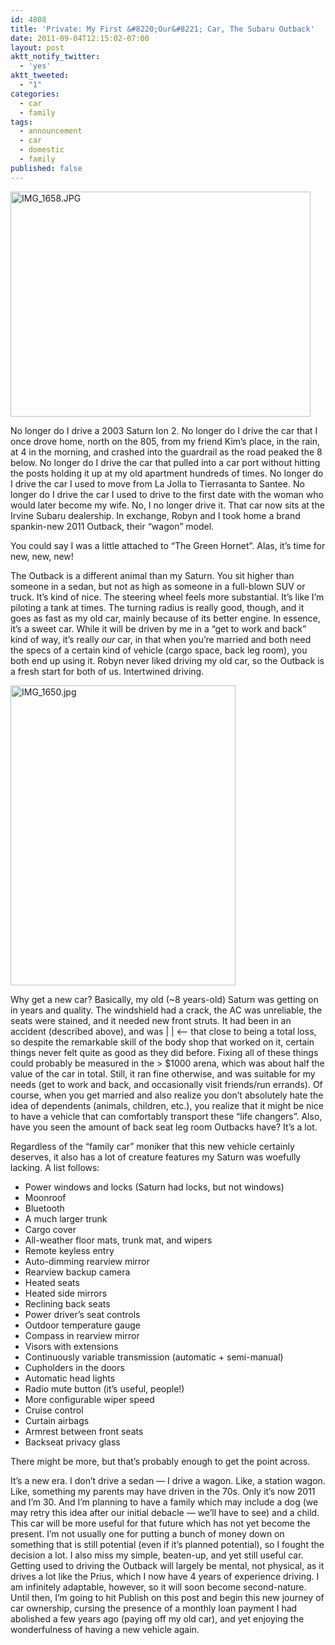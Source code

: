 ```yaml
---
id: 4808
title: 'Private: My First &#8220;Our&#8221; Car, The Subaru Outback'
date: 2011-09-04T12:15:02-07:00
layout: post
aktt_notify_twitter:
  - 'yes'
aktt_tweeted:
  - "1"
categories:
  - car
  - family
tags:
  - announcement
  - car
  - domestic
  - family
published: false
---
```

<a title="IMG_1658.JPG" href="http://lh3.ggpht.com/-yaEZTgD02Po/TmO9zC_DqpI/AAAAAAAADmI/mY0Kakk1if4/s800/IMG_1658.JPG" rel="lightbox"><img loading="lazy" class="alignnone" title="IMG_1658.JPG" src="http://lh3.ggpht.com/-yaEZTgD02Po/TmO9zC_DqpI/AAAAAAAADmI/mY0Kakk1if4/w480/IMG_1658.JPG" alt="IMG_1658.JPG" width="480" height="360" /></a>

No longer do I drive a 2003 Saturn Ion 2. No longer do I drive the car that I once drove home, north on the 805, from my friend Kim&#8217;s place, in the rain, at 4 in the morning, and crashed into the guardrail as the road peaked the 8 below. No longer do I drive the car that pulled into a car port without hitting the posts holding it up at my old apartment hundreds of times. No longer do I drive the car I used to move from La Jolla to Tierrasanta to Santee. No longer do I drive the car I used to drive to the first date with the woman who would later become my wife. No, I no longer drive it. That car now sits at the Irvine Subaru dealership. In exchange, Robyn and I took home a brand spankin-new 2011 Outback, their &#8220;wagon&#8221; model.

You could say I was a little attached to &#8220;The Green Hornet&#8221;. Alas, it&#8217;s time for new, new, new!

The Outback is a different animal than my Saturn. You sit higher than someone in a sedan, but not as high as someone in a full-blown SUV or truck. It&#8217;s kind of nice. The steering wheel feels more substantial. It&#8217;s like I&#8217;m piloting a tank at times. The turning radius is really good, though, and it goes as fast as my old car, mainly because of its better engine. In essence, it&#8217;s a sweet car. While it will be driven by me in a &#8220;get to work and back&#8221; kind of way, it&#8217;s really _our_ car, in that when you&#8217;re married and both need the specs of a certain kind of vehicle (cargo space, back leg room), you both end up using it. Robyn never liked driving my old car, so the Outback is a fresh start for both of us. Intertwined driving.

<a title="IMG_1650.jpg" href="http://lh6.ggpht.com/-jwbMEOe55GE/TmO8xds9dCI/AAAAAAAADl8/vs0iJbfubDk/s800/IMG_1650.jpg" rel="lightbox"><img loading="lazy" class="alignnone" title="IMG_1650.jpg" src="http://lh6.ggpht.com/-jwbMEOe55GE/TmO8xds9dCI/AAAAAAAADl8/vs0iJbfubDk/w480/IMG_1650.jpg" alt="IMG_1650.jpg" width="360" height="480" /></a>

Why get a new car? Basically, my old (~8 years-old) Saturn was getting on in years and quality. The windshield had a crack, the AC was unreliable, the seats were stained, and it needed new front struts. It had been in an accident (described above), and was | | <&#8211; that close to being a total loss, so despite the remarkable skill of the body shop that worked on it, certain things never felt quite as good as they did before. Fixing all of these things could probably be measured in the > $1000 arena, which was about half the value of the car in total. Still, it ran fine otherwise, and was suitable for my needs (get to work and back, and occasionally visit friends/run errands). Of course, when you get married and also realize you don&#8217;t absolutely hate the idea of dependents (animals, children, etc.), you realize that it might be nice to have a vehicle that can comfortably transport these &#8220;life changers&#8221;. Also, have you seen the amount of back seat leg room Outbacks have? It&#8217;s a lot.

Regardless of the &#8220;family car&#8221; moniker that this new vehicle certainly deserves, it also has a lot of creature features my Saturn was woefully lacking. A list follows:

  * Power windows and locks (Saturn had locks, but not windows)
  * Moonroof
  * Bluetooth
  * A much larger trunk
  * Cargo cover
  * All-weather floor mats, trunk mat, and wipers
  * Remote keyless entry
  * Auto-dimming rearview mirror
  * Rearview backup camera
  * Heated seats
  * Heated side mirrors
  * Reclining back seats
  * Power driver&#8217;s seat controls
  * Outdoor temperature gauge
  * Compass in rearview mirror
  * Visors with extensions
  * Continuously variable transmission (automatic + semi-manual)
  * Cupholders in the doors
  * Automatic head lights
  * Radio mute button (it&#8217;s useful, people!)
  * More configurable wiper speed
  * Cruise control
  * Curtain airbags
  * Armrest between front seats
  * Backseat privacy glass

There might be more, but that&#8217;s probably enough to get the point across.

It&#8217;s a new era. I don&#8217;t drive a sedan &#8212; I drive a wagon. Like, a station wagon. Like, something my parents may have driven in the 70s. Only it&#8217;s now 2011 and I&#8217;m 30. And I&#8217;m planning to have a family which may include a dog (we may retry this idea after our initial debacle &#8212; we&#8217;ll have to see) and a child. This car will be more useful for that future which has not yet become the present. I&#8217;m not usually one for putting a bunch of money down on something that is still potential (even if it&#8217;s planned potential), so I fought the decision a lot. I also miss my simple, beaten-up, and yet still useful car. Getting used to driving the Outback will largely be mental, not physical, as it drives a lot like the Prius, which I now have 4 years of experience driving. I am infinitely adaptable, however, so it will soon become second-nature. Until then, I&#8217;m going to hit Publish on this post and begin this new journey of car ownership, cursing the presence of a monthly loan payment I had abolished a few years ago (paying off my old car), and yet enjoying the wonderfulness of having a new vehicle again.
